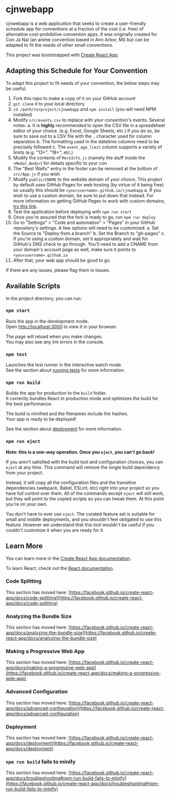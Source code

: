 # cjnwebapp

cjnwebapp is a web application that seeks to create a user-friendly schedule app for conventions at a fraction of the cost (i.e. free) of alternative cost-prohibitive convention apps. It was originally created for Con Ja Nai (an anime convention based in Ann Arbor, MI) but can be adapted to fit the needs of other small conventions.

This project was bootstrapped with [Create React App](https://github.com/facebook/create-react-app).

## Adapting this Schedule for Your Convention

To adapt this project to fit needs of your convention, the below steps may be useful.

1. Fork this repo to make a copy of it on your GitHub account
2. `git clone` it to your local directory
3. `cd /path/to/project/cjnwebapp` and `npm install` (you will need NPM installed)
4. Modify `src/events.csv` to replace with your convention's events. Several notes:
    a. It is **highly** recommended to open the CSV file in a spreadsheet editor of your choice. (e.g. Excel, Google Sheets, etc.) If you do so, be sure to save out to a CSV file with the `,` character used for column separation
    b. The formatting used in the datetime columns need to be precisely followed
    c. The `event_age_limit` column supports a variety of limits (e.g. "13+", "18+", etc.)
5. Modify the contents of `MoreInfo.js` (namely the stuff inside the `<Modal.Body>`) for details specific to your con
6. The "Best Waifu" entry in the footer can be removed at the bottom of `src/App.js` if you wish
7. Modify `public/CNAME` to the website domain of your choice. This project by default uses GitHub Pages for web hosting (by virtue of it being free) so usually this should be `<yourusername>.github.io/cjnwebapp`
    a. If you wish to use a custom domain, be sure to put down that instead. For more information on getting GitHub Pages to work with custom domains, [try this link](https://docs.github.com/en/pages/configuring-a-custom-domain-for-your-github-pages-site).
8. Test the application before deploying with `npm run start` 
9. Once you're assured that the fork is ready to go, run `npm run deploy`
10. Go to "Settings" > "Code and automation" > "Pages" in your GitHub repository's settings. A few options will need to be customized:
    a. Set the Source to "Deploy from a branch"
    b. Set the Branch to "gh-pages"
    c. If you're using a custom domain, set it appropriately and wait for GitHub's DNS check to go through. You'll need to add a CNAME from your domain's account page as well, make sure it points to `<yourusername>.github.io`
11. After that, your web app should be good to go.

If there are any issues, please flag them in Issues.

## Available Scripts

In the project directory, you can run:

### `npm start`

Runs the app in the development mode.\
Open [http://localhost:3000](http://localhost:3000) to view it in your browser.

The page will reload when you make changes.\
You may also see any lint errors in the console.

### `npm test`

Launches the test runner in the interactive watch mode.\
See the section about [running tests](https://facebook.github.io/create-react-app/docs/running-tests) for more information.

### `npm run build`

Builds the app for production to the `build` folder.\
It correctly bundles React in production mode and optimizes the build for the best performance.

The build is minified and the filenames include the hashes.\
Your app is ready to be deployed!

See the section about [deployment](https://facebook.github.io/create-react-app/docs/deployment) for more information.

### `npm run eject`

**Note: this is a one-way operation. Once you `eject`, you can't go back!**

If you aren't satisfied with the build tool and configuration choices, you can `eject` at any time. This command will remove the single build dependency from your project.

Instead, it will copy all the configuration files and the transitive dependencies (webpack, Babel, ESLint, etc) right into your project so you have full control over them. All of the commands except `eject` will still work, but they will point to the copied scripts so you can tweak them. At this point you're on your own.

You don't have to ever use `eject`. The curated feature set is suitable for small and middle deployments, and you shouldn't feel obligated to use this feature. However we understand that this tool wouldn't be useful if you couldn't customize it when you are ready for it.

## Learn More

You can learn more in the [Create React App documentation](https://facebook.github.io/create-react-app/docs/getting-started).

To learn React, check out the [React documentation](https://reactjs.org/).

### Code Splitting

This section has moved here: [https://facebook.github.io/create-react-app/docs/code-splitting](https://facebook.github.io/create-react-app/docs/code-splitting)

### Analyzing the Bundle Size

This section has moved here: [https://facebook.github.io/create-react-app/docs/analyzing-the-bundle-size](https://facebook.github.io/create-react-app/docs/analyzing-the-bundle-size)

### Making a Progressive Web App

This section has moved here: [https://facebook.github.io/create-react-app/docs/making-a-progressive-web-app](https://facebook.github.io/create-react-app/docs/making-a-progressive-web-app)

### Advanced Configuration

This section has moved here: [https://facebook.github.io/create-react-app/docs/advanced-configuration](https://facebook.github.io/create-react-app/docs/advanced-configuration)

### Deployment

This section has moved here: [https://facebook.github.io/create-react-app/docs/deployment](https://facebook.github.io/create-react-app/docs/deployment)

### `npm run build` fails to minify

This section has moved here: [https://facebook.github.io/create-react-app/docs/troubleshooting#npm-run-build-fails-to-minify](https://facebook.github.io/create-react-app/docs/troubleshooting#npm-run-build-fails-to-minify)
